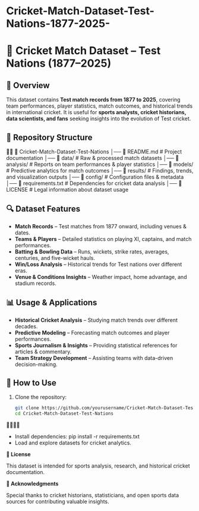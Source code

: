 # Cricket-Match-Dataset-Test-Nations-1877-2025-
# 🏏 Cricket Match Dataset – Test Nations (1877–2025)

## 📌 Overview
This dataset contains **Test match records from 1877 to 2025**, covering team performances, player statistics, match outcomes, and historical trends in international cricket. It is useful for **sports analysts, cricket historians, data scientists, and fans** seeking insights into the evolution of Test cricket.

## 📁 Repository Structure


📂 Cricket-Match-Dataset-Test-Nations │── 📄 README.md               # Project documentation │── 📂 data/                   # Raw & processed match datasets │── 📂 analysis/               # Reports on team performances & player statistics │── 📂 models/                 # Predictive analytics for match outcomes │── 📂 results/                # Findings, trends, and visualization outputs │── 📂 config/                 # Configuration files & metadata │── 📄 requirements.txt        # Dependencies for cricket data analysis │── 📄 LICENSE                 # Legal information about dataset usage

## 🔍 Dataset Features
- **Match Records** – Test matches from 1877 onward, including venues & dates.
- **Teams & Players** – Detailed statistics on playing XI, captains, and match performances.
- **Batting & Bowling Data** – Runs, wickets, strike rates, averages, centuries, and five-wicket hauls.
- **Win/Loss Analysis** – Historical trends for Test nations over different eras.
- **Venue & Conditions Insights** – Weather impact, home advantage, and stadium records.

## 📊 Usage & Applications
- **Historical Cricket Analysis** – Studying match trends over different decades.
- **Predictive Modeling** – Forecasting match outcomes and player performances.
- **Sports Journalism & Insights** – Providing statistical references for articles & commentary.
- **Team Strategy Development** – Assisting teams with data-driven decision-making.

## 🚀 How to Use
1. Clone the repository:
   ```bash
   git clone https://github.com/yourusername/Cricket-Match-Dataset-Test-Nations.git
   cd Cricket-Match-Dataset-Test-Nations


- Install dependencies:
pip install -r requirements.txt
- Load and explore datasets for cricket analytics.
  
**📜 License**

This dataset is intended for sports analysis, research, and historical cricket documentation.

**🙌 Acknowledgments**

Special thanks to cricket historians, statisticians, and open sports data sources for contributing valuable insights.
